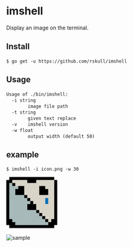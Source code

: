 # imshell

Display an image on the terminal.

## Install

```
$ go get -u https://github.com/rskull/imshell
```

## Usage

```
Usage of ./bin/imshell:
  -i string
        image file path
  -t string
        given text replace
  -v    imshell version
  -w float
        output width (default 50)
```

## example

```
$ imshell -i icon.png -w 30
```

![icon](https://github.com/rskull/imshell/blob/master/testdate/icon.png)

![sample](https://cloud.githubusercontent.com/assets/886268/19393757/142e6fb2-9271-11e6-8646-aa2f0b32bb82.png)
